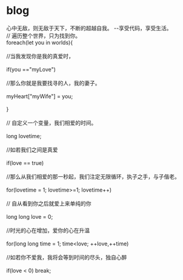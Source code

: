 # blog
心中无敌，则无敌于天下，不断的超越自我。  --享受代码，享受生活。
<br />
// 遍历整个世界，只为找到你。
<br />
        foreach(let you in worlds){
<br />        
            //当我发现你是我的真爱时，
<br />            
            if(you =="myLove")
<br />            
                //那么你就是我要找寻的人，我的妻子。
<br />                
                myHeart["myWife"] = you;
<br />                
        }
<br />        
        // 自定义一个变量，我们相爱的时间。
<br />        
        long lovetime;
<br />        
        //如若我们之间是真爱
<br />        
        if(love == true)
<br />        
        //那么从我们相爱的那一秒起，我们注定无限循环，执子之手，与子偕老。
<br />        
        for(lovetime = 1; lovetime>=1; lovetime++)
<br />        
        // 自从看到你之后就爱上来单纯的你
<br />       
        long long love = 0;
<br />        
        //时光的心在增加，爱你的心在升温
<br />       
        for(long long time = 1; time<love; ++love,++time)
<br />       
            //如若你不爱我，我将会等到时间的尽头，独自心醉
<br />            
            if(love < 0) break;
